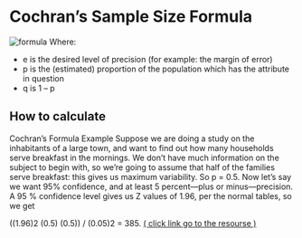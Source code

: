 # Cochran’s Sample Size Formula
![formula](https://www.statisticshowto.com/wp-content/uploads/2018/01/cochran-1.jpeg)
Where:
* e is the desired level of precision (for example: the margin of error)
*  p is the (estimated) proportion of the population which has the attribute in question
*  q is 1 – p

## How to calculate
Cochran’s Formula Example
Suppose we are doing a study on the inhabitants of a large town, and want to find out how many households serve breakfast in the mornings. We don’t have much information on the subject to begin with, so we’re going to assume that half of the families serve breakfast: this gives us maximum variability. So p = 0.5. Now let’s say we want 95% confidence, and at least 5 percent—plus or minus—precision. A 95 % confidence level gives us Z values of 1.96, per the normal tables, so we get

((1.96)2 (0.5) (0.5)) / (0.05)2 = 385.
[( click link go to the resourse )](https://www.statisticshowto.com/probability-and-statistics/find-sample-size/)
